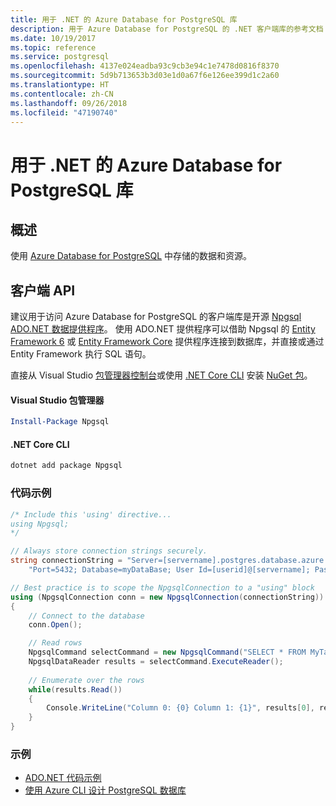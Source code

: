 ```yaml
---
title: 用于 .NET 的 Azure Database for PostgreSQL 库
description: 用于 Azure Database for PostgreSQL 的 .NET 客户端库的参考文档
ms.date: 10/19/2017
ms.topic: reference
ms.service: postgresql
ms.openlocfilehash: 4137e024eadba93c9cb3e94c1e7478d0816f8370
ms.sourcegitcommit: 5d9b713653b3d03e1d0a67f6e126ee399d1c2a60
ms.translationtype: HT
ms.contentlocale: zh-CN
ms.lasthandoff: 09/26/2018
ms.locfileid: "47190740"
---
```

# <a name="azure-database-for-postgresql-libraries-for-net"></a>用于 .NET 的 Azure Database for PostgreSQL 库

## <a name="overview"></a>概述

使用 [Azure Database for PostgreSQL](https://docs.microsoft.com/azure/postgresql/) 中存储的数据和资源。

## <a name="client-api"></a>客户端 API

建议用于访问 Azure Database for PostgreSQL 的客户端库是开源 [Npgsql ADO.NET 数据提供程序](http://www.npgsql.org/)。 使用 ADO.NET 提供程序可以借助 Npgsql 的 [Entity Framework 6](http://www.npgsql.org/ef6/index.html) 或 [Entity Framework Core](http://www.npgsql.org/efcore/index.html) 提供程序连接到数据库，并直接或通过 Entity Framework 执行 SQL 语句。

直接从 Visual Studio [包管理器控制台][PackageManager]或使用 [.NET Core CLI][DotNetCLI] 安装 [NuGet 包](https://www.nuget.org/packages/Npgsql)。

#### <a name="visual-studio-package-manager"></a>Visual Studio 包管理器

```powershell
Install-Package Npgsql
```

#### <a name="net-core-cli"></a>.NET Core CLI

```bash
dotnet add package Npgsql
```

### <a name="code-example"></a>代码示例

```csharp
/* Include this 'using' directive...
using Npgsql;
*/

// Always store connection strings securely. 
string connectionString = "Server=[servername].postgres.database.azure.com; " +
    "Port=5432; Database=myDataBase; User Id=[userid]@[servername]; Password=password;";

// Best practice is to scope the NpgsqlConnection to a "using" block
using (NpgsqlConnection conn = new NpgsqlConnection(connectionString))
{
    // Connect to the database
    conn.Open();

    // Read rows
    NpgsqlCommand selectCommand = new NpgsqlCommand("SELECT * FROM MyTable", conn);
    NpgsqlDataReader results = selectCommand.ExecuteReader();
    
    // Enumerate over the rows
    while(results.Read())
    {
        Console.WriteLine("Column 0: {0} Column 1: {1}", results[0], results[1]);
    }
}
```

### <a name="samples"></a>示例

- [ADO.NET 代码示例](/dotnet/framework/data/adonet/ado-net-code-examples)
- [使用 Azure CLI 设计 PostgreSQL 数据库](https://docs.microsoft.com/azure/postgresql/tutorial-design-database-using-azure-cli)


[PackageManager]: https://docs.microsoft.com/nuget/tools/package-manager-console
[DotNetCLI]: https://docs.microsoft.com/dotnet/core/tools/dotnet-add-package
